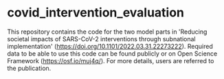 # covid_intervention_evaluation

This repository contains the code for the two model parts in 'Reducing societal impacts of SARS-CoV-2 interventions through subnational implementation' (https://doi.org/10.1101/2022.03.31.22273222). Required data to be able to use this code can be found publicly or on Open Science Framework (https://osf.io/muj4q/). For more details, users are referred to the publication.
